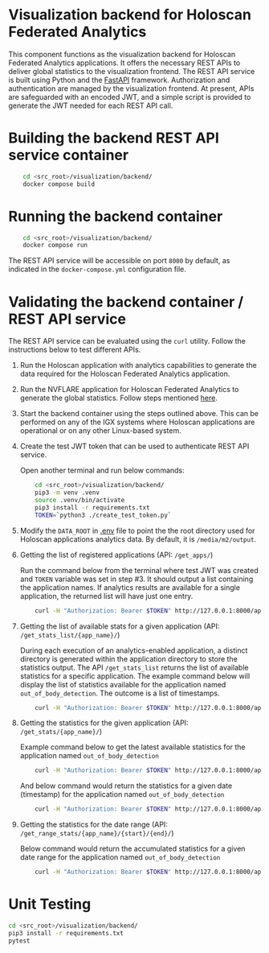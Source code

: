# Visualization backend for Holoscan Federated Analytics

This component functions as the visualization backend for Holoscan Federated Analytics applications. It offers the necessary REST APIs to deliver global statistics to the visualization frontend. The REST API service is built using Python and the [FastAPI](https://fastapi.tiangolo.com/) framework. Authorization and authentication are managed by the visualization frontend. At present, APIs are safeguarded with an encoded JWT, and a simple script is provided to generate the JWT needed for each REST API call.


# Building the backend REST API service container

```bash
    cd <src_root>/visualization/backend/
    docker compose build
```


# Running the backend container

```bash
    cd <src_root>/visualization/backend/
    docker compose run
```
The REST API service will be accessible on port `8000` by default, as indicated in the `docker-compose.yml` configuration file.


# Validating the backend container / REST API service

The REST API service can be evaluated using the `curl` utility. Follow the instructions below to test different APIs.

1. Run the Holoscan application with analytics capabilities to generate the data required for the Holoscan Federated Analytics application.

2. Run the NVFLARE application for Holoscan Federated Analytics to generate the global statistics. Follow steps mentioned [here](../../applications/holoscan_nvflare_app/README.md).

3. Start the backend container using the steps outlined above. This can be performed on any of the IGX systems where Holoscan applications are operational or on any other Linux-based system.

4. Create the test JWT token that can be used to authenticate REST API service.

    Open another terminal and run below commands:

    ```bash
        cd <src_root>/visualization/backend/
        pip3 -m venv .venv
        source .venv/bin/activate
        pip3 install -r requirements.txt
        TOKEN=`python3 ./create_test_token.py`
    ```

5. Modify the `DATA_ROOT` in [.env](../backend/app/.env) file to point the the root directory used for Holoscan applications analytics data. By default, it is `/media/m2/output`.

6. Getting the list of registered applications (API: `/get_apps/`)

   Run the command below from the terminal where test JWT was created and `TOKEN` variable was set in step #3. It should output a list containing the application names. If analytics results are available for a single application, the returned list will have just one entry.

    ```bash
        curl -H "Authorization: Bearer $TOKEN" http://127.0.0.1:8000/api/v1/get_apps/
    ```

7. Getting the list of available stats for a given application (API: `/get_stats_list/{app_name}/`)

   During each execution of an analytics-enabled application, a distinct directory is generated within the application directory to store the statistics output. The API `/get_stats_list` returns the list of available statistics for a specific application. The example command below will display the list of statistics available for the application named `out_of_body_detection`. The outcome is a list of timestamps.

    ```bash
        curl -H "Authorization: Bearer $TOKEN" http://127.0.0.1:8000/api/v1/get_stats_list/out_of_body_detection/
    ```

8. Getting the statistics for the given application (API: `/get_stats/{app_name}/`)

    Example command below to get the latest available statistics for the application named `out_of_body_detection`
    ```bash
        curl -H "Authorization: Bearer $TOKEN" http://127.0.0.1:8000/api/v1/get_stats_list/out_of_body_detection/
    ```

    And below command would return the statistics for a given date (timestamp) for the application named `out_of_body_detection`
    ```bash
        curl -H "Authorization: Bearer $TOKEN" http://127.0.0.1:8000/api/v1/get_stats/out_of_body_detection/?timestamp=20240716_153507
   ```

9. Getting the statistics for the date range (API: `/get_range_stats/{app_name}/{start}/{end}/`)

    Below command would return the accumulated statistics for a given date range for the application named `out_of_body_detection`
    ```bash
        curl -H "Authorization: Bearer $TOKEN" http://127.0.0.1:8000/api/v1/get_stats/out_of_body_detection/20240716_153507/20240717_150000/
   ```

# Unit Testing

```bash
cd <src_root>/visualization/backend/
pip3 install -r requirements.txt
pytest
```